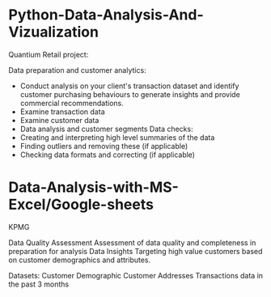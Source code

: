 # Python-Data-Analysis-And-Vizualization

Quantium Retail project: 

Data preparation and customer analytics:
   - Conduct analysis on your client's transaction dataset and identify customer purchasing behaviours to generate insights and provide commercial recommendations.
   - Examine transaction data 
   - Examine customer data
   - Data analysis and customer segments
Data checks:
   - Creating and interpreting high level summaries of the data
   - Finding outliers and removing these (if applicable)
   - Checking data formats and correcting (if applicable)

# Data-Analysis-with-MS-Excel/Google-sheets

KPMG

Data Quality Assessment
Assessment of data quality and completeness in preparation for analysis
Data Insights
Targeting high value customers based on customer demographics and attributes.

Datasets:
Customer Demographic 
Customer Addresses
Transactions data in the past 3 months
